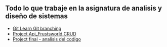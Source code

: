 ## Todo lo que trabaje en la asignatura de analisis y diseño de sistemas

<ul>
    <li><a href="https://github.com/Th3Mayar/GitLearnGame">Git Learn Git branching</a></li>
    <li><a href="https://github.com/Th3Mayar/api_frustsworld">Project Api_Frustsworld CRUD</a></li>
    <li><a href="https://github.com/Th3Mayar/analisis_sistemas">Project final - analisis del codigo</a></li>
</ul>